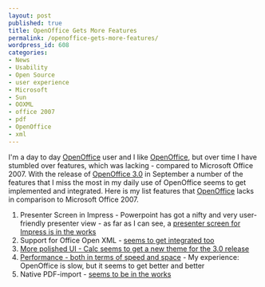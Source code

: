 ```yaml
---
layout: post
published: true
title: OpenOffice Gets More Features
permalink: /openoffice-gets-more-features/
wordpress_id: 608
categories:
- News
- Usability
- Open Source
- user experience
- Microsoft
- Sun
- OOXML
- office 2007
- pdf
- OpenOffice
- xml
---
```



I'm a day to day <a href="http://www.openoffice.org/">OpenOffice</a> user and I like <a href="http://en.wikipedia.org/wiki/OpenOffice.org">OpenOffice</a>, but over time I have stumbled over features, which was lacking - compared to Microsoft Office 2007. With the release of <a href="http://www.openoffice.org/">OpenOffice 3.0</a> in September a number of the features that I miss the most in my daily use of OpenOffice seems to get implemented and integrated. Here is my list features that <a href="http://en.wikipedia.org/wiki/OpenOffice.org">OpenOffice</a> lacks in comparison to Microsoft Office 2007.

<ol>
	<li>Presenter Screen in Impress - Powerpoint has got a nifty and very user-friendly presenter view - as far as I can see, a <a href="https://blogs.oracle.com/roller-ui/errors/404.jsp">presenter screen for Impress is in the works</a></li>
	<li>Support for Office Open XML - <a href="http://www.oooninja.com/2008/03/openofficeorg-30-new-features.html">seems to get integrated too</a></li>
	<li><a href="http://www.oooninja.com/2008/03/openofficeorg-30-new-features.html">More polished UI - Calc seems to get a new theme for the 3.0 release</a></li>
	<li><a href="http://katana.oooninja.com/w/openoffice.org/performance_improvements">Performance - both in terms of speed and space</a> - My experience: OpenOffice is slow, but it seems to get better and better</li>
	<li>Native PDF-import - <a href="http://www.oooninja.com/2008/03/openofficeorg-30-new-features.html">seems to be in the works</a></li>
</ol>



